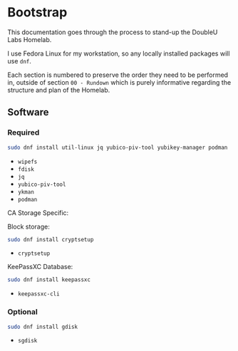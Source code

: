 # Bootstrap

This documentation goes through the process to stand-up the DoubleU Labs
Homelab.

I use Fedora Linux for my workstation, so any locally installed packages will
use `dnf`.

Each section is numbered to preserve the order they need to be performed in,
outside of section `00 - Rundown` which is purely informative regarding the
structure and plan of the Homelab.

## Software

### Required

```sh
sudo dnf install util-linux jq yubico-piv-tool yubikey-manager podman
```

- `wipefs`
- `fdisk`
- `jq`
- `yubico-piv-tool`
- `ykman`
- `podman`

CA Storage Specific:

Block storage:

```sh
sudo dnf install cryptsetup
```

- `cryptsetup`

KeePassXC Database:

```sh
sudo dnf install keepassxc
```

- `keepassxc-cli`

### Optional

```sh
sudo dnf install gdisk
```

- `sgdisk`